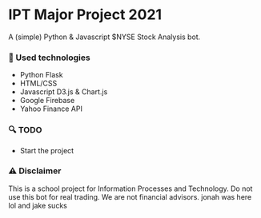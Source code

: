 # IPT Major Project 2021
A (simple) Python & Javascript $NYSE Stock Analysis bot.

### 🚀 Used technologies
- Python Flask
- HTML/CSS
- Javascript D3.js & Chart.js
- Google Firebase
- Yahoo Finance API

### 🔍 TODO
- Start the project

### ⚠️ Disclaimer
This is a school project for Information Processes and Technology. Do not use this bot for real trading. We are not financial advisors.
jonah was here lol and jake sucks